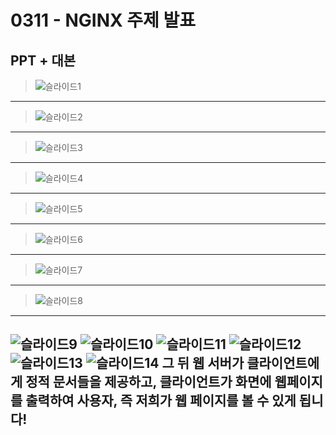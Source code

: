 # 0311 - NGINX 주제 발표
## PPT + 대본
> ![슬라이드1](https://github.com/22seul/React/assets/143988446/0e6c9207-9980-4411-9ae7-5f99d6039f0c)
---
> ![슬라이드2](https://github.com/22seul/React/assets/143988446/dc9c9f46-6734-48a6-9cb5-6ba54ca94f38)
---
> ![슬라이드3](https://github.com/22seul/React/assets/143988446/93202667-708a-4459-9f40-2ef2af8f9cc8)
---
> ![슬라이드4](https://github.com/22seul/React/assets/143988446/2a79c846-e909-4249-84f4-74a32c003f91)
---
> ![슬라이드5](https://github.com/22seul/React/assets/143988446/b6534588-ec2d-4136-929f-75431b05580f)
---
> ![슬라이드6](https://github.com/22seul/React/assets/143988446/c1b132e9-0138-4376-b05d-1cdc44b1f3cc)
---
> ![슬라이드7](https://github.com/22seul/React/assets/143988446/94890c96-492d-4c01-9d63-7f2f34ad53bf)
---
> ![슬라이드8](https://github.com/22seul/React/assets/143988446/0e28a458-9f01-494d-83c3-45a49ae15bcf)
---
![슬라이드9](https://github.com/22seul/React/assets/143988446/f9fe1916-b87c-4449-832b-5c0838cb7645)
![슬라이드10](https://github.com/22seul/React/assets/143988446/ede0f26d-0d11-41b9-bac3-8f59add3c19b)
![슬라이드11](https://github.com/22seul/React/assets/143988446/a387465b-ae81-4b08-ad4e-675199b91b1c)
![슬라이드12](https://github.com/22seul/React/assets/143988446/17f5ff84-7dbe-4eae-9dad-8607f98c3496)
![슬라이드13](https://github.com/22seul/React/assets/143988446/3ca296fb-9f0d-4a9d-882c-2a277120360f)
![슬라이드14](https://github.com/22seul/React/assets/143988446/2e4d1b5a-8e2d-4fc4-a6ba-55199c7e00ba)
그 뒤 웹 서버가 클라이언트에게 정적 문서들을 제공하고, 클라이언트가 화면에 웹페이지를 출력하여 사용자, 즉 저희가 웹 페이지를 볼 수 있게 됩니다!
---
